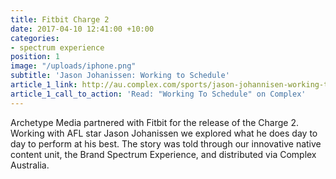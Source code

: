```yaml
---
title: Fitbit Charge 2
date: 2017-04-10 12:41:00 +10:00
categories:
- spectrum experience
position: 1
image: "/uploads/iphone.png"
subtitle: 'Jason Johanissen: Working to Schedule'
article_1_link: http://au.complex.com/sports/jason-johannisen-working-to-schedule
article_1_call_to_action: 'Read: "Working To Schedule" on Complex'
---
```


Archetype Media partnered with Fitbit for the release of the Charge 2. Working with AFL star Jason Johanissen we explored what he does day to day to perform at his best. The story was told through our innovative native content unit, the Brand Spectrum Experience, and distributed via Complex Australia.
